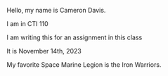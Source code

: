 Hello, my name is Cameron Davis.

I am in CTI 110

I am writing this for an assignment in this class

It is November 14th, 2023

My favorite Space Marine Legion is the Iron Warriors.
